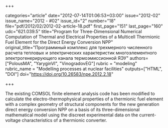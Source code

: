 +++

categories="article"
date="2012-07-14T01:06:53+03:00"
issue="2012-02"
issue_name="2012 - #02"
issue_id="2"
number="18"
file="pdf/2012/02/2012-02-article-18.pdf"
first_page="151"
last_page="160"
udc="621.039.5"
title="Program for Three-Dimensional Numerical Computation of Thermal and Electrical Properties of a Multicell Thermionic Fuel Element for the Direct Energy Conversion NPP"
original_title="Программный комплекс для трехмерного численного расчета тепловых и электрических характеристик многоэлементного электрогенерирующего канала термоэмиссионной ЯЭУ"
authors=["PolousMA", "YaryginVI", "VinogradovEG"]
rubric = "modeling"
rubric_name = "Modelling processes at nuclear facilities"
outputs=["HTML", "DOI"]
doi="https://doi.org/10.26583/npe.2012.2.18"

+++

The existing COMSOL finite element analysis code has been modified to calculate the electro-thermophysical properties of a thermionic fuel element with a complex geometry of structural components for the new generation direct energy conversion NPP on a basis of its three-dimensional mathematical model using the discreet experimental data on the current-voltage characteristics of a thermionic converter.